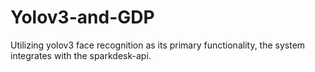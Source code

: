 # Yolov3-and-GDP
Utilizing yolov3 face recognition as its primary functionality, the system integrates with the sparkdesk-api.
